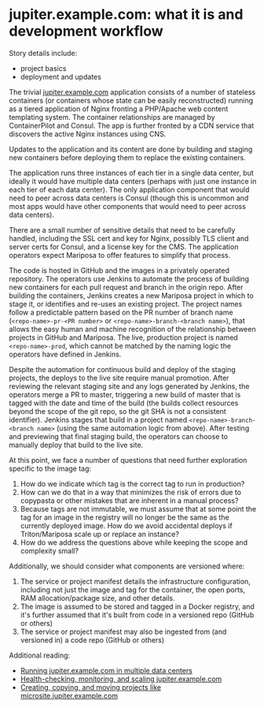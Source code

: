 # jupiter.example.com: what it is and development workflow

Story details include:

- project basics
- deployment and updates

The trivial [jupiter.example.com](./jupiter-example-com.md) application consists of a number of stateless containers (or containers whose state can be easily reconstructed) running as a tiered application of Nginx fronting a PHP/Apache web content templating system. The container relationships are managed by ContainerPilot and Consul. The app is further fronted by a CDN service that discovers the active Nginx instances using CNS.

Updates to the application and its content are done by building and staging new containers before deploying them to replace the existing containers.

The application runs three instances of each tier in a single data center, but ideally it would have multiple data centers (perhaps with just one instance in each tier of each data center). The only application component that would need to peer across data centers is Consul (though this is uncommon and most apps would have other components that would need to peer across data centers).

There are a small number of sensitive details that need to be carefully handled, including the SSL cert and key for Nginx, possibly TLS client and server certs for Consul, and a license key for the CMS. The application operators expect Mariposa to offer features to simplify that process.

The code is hosted in GitHub and the images in a privately operated repository. The operators use Jenkins to automate the process of building new containers for each pull request and branch in the origin repo. After building the containers, Jenkins creates a new Mariposa project in which to stage it, or identifies and re-uses an existing project. The project names follow a predictable pattern based on the PR number of branch name (`<repo-name>-pr-<PR number>` or `<repo-name>-branch-<branch name>`), that allows the easy human and machine recognition of the relationship between projects in GitHub and Mariposa. The live, production project is named `<repo-name>-prod`, which cannot be matched by the naming logic the operators have defined in Jenkins.

Despite the automation for continuous build and deploy of the staging projects, the deploys to the live site require manual promotion. After reviewing the relevant staging site and any logs generated by Jenkins, the operators merge a PR to master, triggering a new build of master that is tagged with the date and time of the build (the builds collect resources beyond the scope of the git repo, so the git SHA is not a consistent identifier). Jenkins stages that build in a project named `<repo-name>-branch-<branch name>` (using the same automation logic from above). After testing and previewing that final staging build, the operators can choose to manually deploy that build to the live site.

At this point, we face a number of questions that need further exploration specific to the image tag:

1. How do we indicate which tag is the correct tag to run in production?
2. How can we do that in a way that minimizes the risk of errors due to copypasta or other mistakes that are inherent in a manual process?
3. Because tags are not immutable, we must assume that at some point the tag for an image in the registry will no longer be the same as the currently deployed image. How do we avoid accidental deploys if Triton/Mariposa scale up or replace an instance?
4. How do we address the questions above while keeping the scope and complexity small?

Additionally, we should consider what components are versioned where:

1. The service or project manifest details the infrastructure configuration, including not just the image and tag for the container, the open ports, RAM allocation/package size, and other details.
2. The image is assumed to be stored and tagged in a Docker registry, and it's further assumed that it's built from code in a versioned repo (GitHub or others)
3. The service or project manifest may also be ingested from (and versioned in) a code repo (GitHub or others)

Additional reading:

- [Running jupiter.example.com in multiple data centers](./jupiter-example-com-multi-dc.md)
- [Health-checking, monitoring, and scaling jupiter.example.com](./jupiter-example-com-monitoring-and-health.md)
- [Creating, copying, and moving projects like microsite.jupiter.example.com](./microsite-jupiter-example-com.md)
